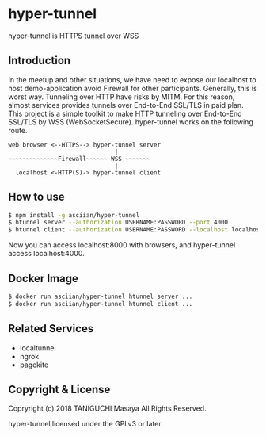 # hyper-tunnel

hyper-tunnel is HTTPS tunnel over WSS

## Introduction

In the meetup and other situations, we have need to expose our localhost to host demo-application avoid Firewall for other participants. Generally, this is worst way. Tunneling over HTTP have risks by MITM. For this reason, almost services provides tunnels over End-to-End SSL/TLS in paid plan. This project is a simple toolkit to make HTTP tunneling over End-to-End SSL/TLS by WSS (WebSocketSecure). hyper-tunnel works on the following route.

```
web browser <--HTTPS--> hyper-tunnel server
                              |
~~~~~~~~~~~~~~Firewall~~~~~~ WSS ~~~~~~~
                              |
  localhost <-HTTP(S)-> hyper-tunnel client
```

## How to use

```sh
$ npm install -g asciian/hyper-tunnel
$ htunnel server --authorization USERNAME:PASSWORD --port 4000
$ htunnel client --authorization USERNAME:PASSWORD --localhost localhost:8000 --remotehost localhost:4000
```

Now you can access localhost:8000 with browsers, and hyper-tunnel access localhost:4000. 

## Docker Image

```sh
$ docker run asciian/hyper-tunnel htunnel server ...
$ docker run asciian/hyper-tunnel htunnel client ...
```

## Related Services

- localtunnel
- ngrok
- pagekite

## Copyright & License

Copryright (c) 2018 TANIGUCHI Masaya All Rights Reserved.

hyper-tunnel licensed under the GPLv3 or later.
